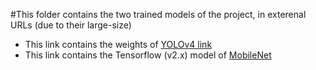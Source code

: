 #This folder contains the two trained models of the project, in exterenal URLs (due to their large-size)

* This link contains the weights of [YOLOv4 link](https://drive.google.com/file/d/1qe8coalxIe2skCtC76Bj-y0dms7cUMTy/view?usp=sharing)
* This link contains the Tensorflow (v2.x) model of [MobileNet](https://drive.google.com/file/d/1xCyRpNSEgHMM2_dbcGzooZyr3vWNp1rV/view?usp=sharing)
